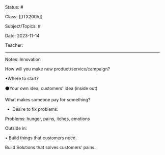 Status: #

Class: [[ITX2005]]

Subject/Topics: #

Date: 2023-11-14

Teacher:
___

Notes:
Innovation

How will you make new product/service/campaign?

•Where to start?

⚫Your own idea, customers' idea (inside out)

What makes someone pay for something?

* Desire to fix problems:

Problems: hunger, pains, itches, emotions

Outside in:

• Build things that customers need.

Build Solutions that solves customers' pains.